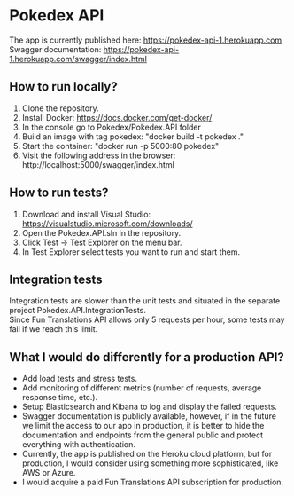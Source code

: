 # Pokedex API
The app is currently published here: https://pokedex-api-1.herokuapp.com      
Swagger documentation: https://pokedex-api-1.herokuapp.com/swagger/index.html

## How to run locally?
1) Clone the repository.
1) Install Docker: https://docs.docker.com/get-docker/
2) In the console go to Pokedex/Pokedex.API folder
3) Build an image with tag pokedex: "docker build -t pokedex ."
4) Start the container: "docker run -p 5000:80 pokedex"
5) Visit the following address in the browser: http://localhost:5000/swagger/index.html

## How to run tests?
1) Download and install Visual Studio: https://visualstudio.microsoft.com/downloads/
2) Open the Pokedex.API.sln in the repository.
3) Click Test -> Test Explorer on the menu bar.
4) In Test Explorer select tests you want to run and start them. 

## Integration tests
Integration tests are slower than the unit tests and situated in the separate project Pokedex.API.IntegrationTests.   
Since Fun Translations API allows only 5 requests per hour, some tests may fail if we reach this limit.   

## What I would do differently for a production API?
* Add load tests and stress tests.
* Add monitoring of different metrics (number of requests, average response time, etc.).
* Setup Elasticsearch and Kibana to log and display the failed requests.
* Swagger documentation is publicly available, however, if in the future we limit the access to our app in production, it is better to hide the documentation and endpoints from the general public and protect everything with authentication.
* Currently, the app is published on the Heroku cloud platform, but for production, I would consider using something more sophisticated, like AWS or Azure.
* I would acquire a paid Fun Translations API subscription for production.
